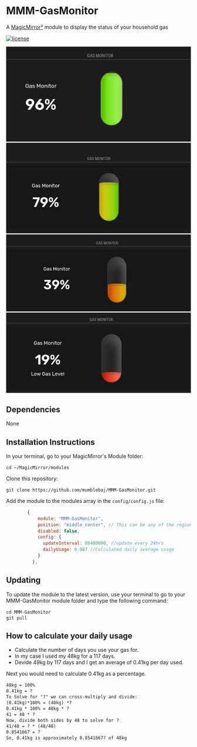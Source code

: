 # MMM-GasMonitor

A [MagicMirror²](https://magicmirror.builders) module to display the status of your household gas

[![license](https://img.shields.io/github/license/mashape/apistatus.svg)](LICENSE)

![Example](images/image-1.png)
![Example](images/image-2.png)
![Example](images/image-3.png)
![Example](images/image-4.png)

## Dependencies
None

## Installation Instructions

In your terminal, go to your MagicMirror's Module folder:
````
cd ~/MagicMirror/modules
````

Clone this repository:
````
git clone https://github.com/mumblebaj/MMM-GasMonitor.git
````
Add the module to the modules array in the `config/config.js` file:
````javascript
        {
            module: "MMM-GasMonitor",
            position: "middle_center", // This can be any of the regions.
            disabled: false,
            config: {
              updateInterval: 86400000, //update every 24hrs
              dailyUsage: 0.987 //Calculated daily average usage
            }
          },
````

## Updating

To update the module to the latest version, use your terminal to go to your MMM-GasMonitor module folder and type the following command:

````
cd MMM-GasMonitor
git pull

````
## How to calculate your daily usage

- Calculate the number of days you use your gas for. 
- In my case I used my 48kg for a 117 days.
- Devide 49kg by 117 days and I get an average of 0.41kg per day used.

Next you would need to calculate 0.41kg as a percentage.
````
48kg = 100%
0.41kg = ?
To Solve for "?" we can cross-multiply and divide:
(0.41kg)*100% = (48kg) *?
0.41kg * 100% = 48kg * ?
41 = 48 * ?
Now, divide both sides by 48 to solve for ?
41/48 = ? * (48/48)
0.8541667 = ?
So, 0.41kg is approximately 0.8541667? of 48kg
````